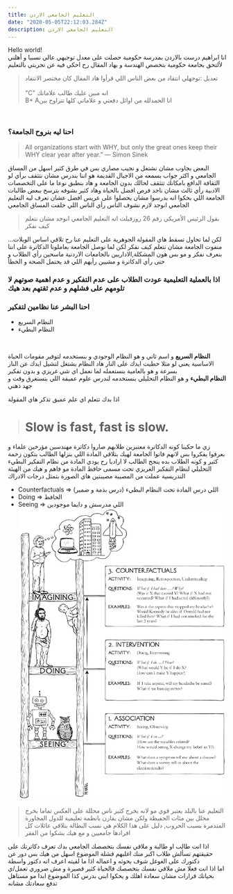 ```yaml
---
title: التعليم الجامعي الاردن 
date: "2020-05-05T22:12:03.284Z"
description: التعليم الجامعي الاردن
---
```

Hello world!<br>
 انا ابراهيم درست بالاردن بمدرسة حكومية حصلت على معدل توجيهي عالي نسبيا و أهلني لألتحق بجامعة حكومية بتخصص الهندسة و بهاد المقال رح احكي فيه عن تجربتي بالتعليم 

> تعديل :توجهلي انتقاد من بعض الناس اللي قرأوا هاد المقال كان مختصر الانتقاد  
<br>"C"  انه مبين عليك طالب علاماتك 
<br>B+ Aانا الحمدلله من اوائل دفعتي و علاماتي كلها تتراوح بين 
<br>

### احنا ليه بنروح الجامعة؟ <br>
>All organizations start with WHY, but only the great ones keep their WHY clear year after year.”
― Simon Sinek<br>

البعض بجاوب مشان نشتغل و نجيب مصاري بس في طرق كثير اسهل من المساق الجامعي و اكثر جواب بسمعه من الاجيال القديمة هو اننا بندرس مشان نتثقف برأي لو الثقافة الدافع بامكانك تتثقف لحالك بدون الجامعة و هاد بنطبق نوعا ما على التخصصات الادبية رأي ثالث مشان ناخد فرص افضل بالحياة وهاد كثير بشوفه بترسخ ببعض طالبات الجامعة اللي بحكوا انه بدرسوا مشان يحصلوا على عريس افضل
عشان نعرف ليه التعليم الجامعي انوجد لازم نشوف الناس رأي الناس اللي خلقت المساق الجامعي 
> بقول الرئيس الأمريكي رقم 26 روزفيلت انه التعليم الجامعي انوجد مشان نتعلم كيف نفكر

...لكن لما تحاول تسقط هاي المقولة الجوهرية على التعليم عنا رح تلاقي اساس الويلات  
منفوت الجامعة مشان نتعلم كيف نفكر لكن لما نوصل الجامعة بعاملونا الدكاترة على اننا بنعرف نفكر و مو بس هون المشكلة,الاداريين بالجامعات الاردنية ماسحين رأي الطلاب و حتى رأي الدكاترة و مشيين رأيهم اللي قد يحتمل الصحة و الخطأ
### اذا بالعملية التعليمية عودت الطلاب على عدم التفكير و عدم اهمية صوتهم لا تلومهم على فشلهم و عدم ثقتهم بعد  هيك

### احنا البشر عنا نظامين لتفكير 
* النظام السريع
* النظام البطيء
<br>

<b>النظام السريع</b>
 و اسم ثاني و هو النظام الوجودي و بنستخدمه لتوفير مقومات الحياة الاساسية يعني لو مثلا حطيت ايدك على النار هاد النظام بشتغل لتشيل ايدك عن النار بسرعة و هو بالعامية بنستعمله لما نعمل اي شي غريزي و بدون تفكير <br> 
 <b> النظام البطيء</b> 
 و هو النظام التحليلي بنستخدمه لندرس علوم عميقة اللي بتستغرق وقت و جهد ذهني <br>

 اذا بدك تتعلم اي علم عميق تذكر هاي المقولة
> # <b> Slow is fast, fast is slow. </b>

زي ما حكينا كونه الدكاترة معتبرين طلابهم صاروا دكاترة مهندسين مؤرخين علماء و بعرفوا يفكروا بس لانهم فاتوا الجامعة لهيك بتلاقي المادة اللي بنزلها الطالب بتكون زخمة كثير و كونه الطلاب بده ينجح الطالب لا اراديا رح يودي المادة من نظام التفكير البطيء التحليلي لنظام التفكير الغريزي تحت مسمى حافظ المادة مو فاهم و هيك من الهيئة التدريسية عملت من المصيبة مصيبتين 
هاي الصورة بتمثل درجات الادراك
* Counterfactuals => (درس بذمة و ضمير) اللي درس المادة تحت النظام البطيء 
* Doing => الحافظ
* Seeing => اللي مدرسش و دايما موجودين
![Levels of thinking](./thinking.jpg)
> التعليم عنا بالبلد يعتبر قوي مو لانه بخرج كثير ناس محللة على العكس تماما بخرج محلل بين مئات الحفيظة ولكن مشان يقارن بانظمة تعليمية للدول المجاورة المتدمرة بسبب الحروب, دليل على هذا الكلام هي نسب البطالة بتلاقي عائلات كل افرادها جامعيين و مع هيك بشكوا من الفقر

اذا انت طالب او طالبة و ملاقي نفسك بتخصصك الجامعي بدك تعرف دكاترتك على حقيقتهم تسألش طلاب اكبر منك اغلبهم فشلة الموضوع اسهل من هيك بس دور عن دكتورك على الغوغل شوف بحوثه و اعماله اذا ما لقيته اعرف انه دكتور واسطة<br>
اما اذا انت فعلا مش ملاقي نفسك بتخصصك فالحياة كثير قصيرة و مش ضروري تعمل/ي بحياتك قرارات مشان سعادة اهلك و يحكوا ابني بدرس كذا الموضوع ابدا مو مستاهل تدفع سعادتك مشانه
